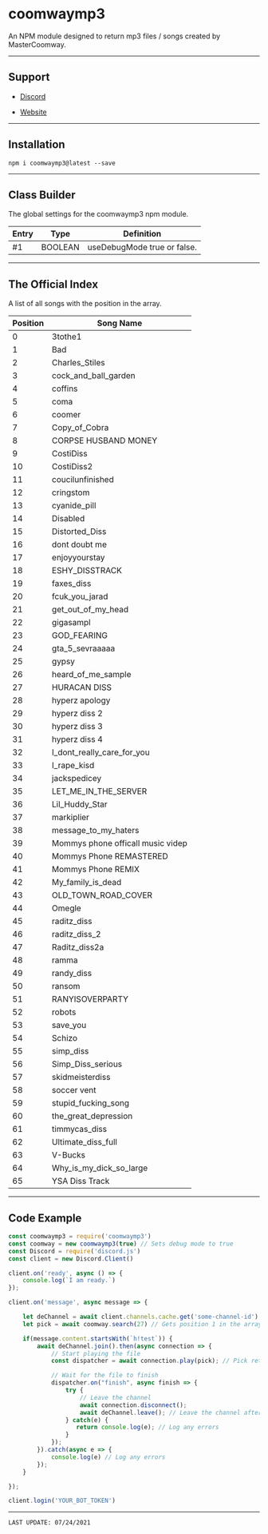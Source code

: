 # coomwaymp3
An NPM module designed to return mp3 files / songs created by MasterCoomway.

---

## Support

* [Discord](https://hyperz.dev/discord)

* [Website](https://support.hyperz.dev/)

---

## Installation

`npm i coomwaymp3@latest --save`

---

## Class Builder

The global settings for the coomwaymp3 npm module.

| Entry        | Type | Definition | 
|----------------|---------------|---------------|
| #1   | BOOLEAN  | useDebugMode true or false.

---

## The Official Index

A list of all songs with the position in the array.

| Position        | Song Name | 
|----------------|---------------|
| 0   | 3tothe1
| 1   | Bad
| 2   | Charles_Stiles
| 3   | cock_and_ball_garden
| 4   | coffins
| 5   | coma
| 6   | coomer
| 7   | Copy_of_Cobra
| 8   | CORPSE HUSBAND MONEY
| 9   | CostiDiss
| 10   | CostiDiss2
| 11   | coucilunfinished
| 12   | cringstom
| 13   | cyanide_pill
| 14   | Disabled
| 15   | Distorted_Diss
| 16   | dont doubt me
| 17   | enjoyyourstay
| 18   | ESHY_DISSTRACK
| 19   | faxes_diss
| 20   | fcuk_you_jarad
| 21   | get_out_of_my_head
| 22   | gigasampl
| 23   | GOD_FEARING
| 24   | gta_5_sevraaaaa
| 25   | gypsy
| 26   | heard_of_me_sample
| 27   | HURACAN DISS
| 28   | hyperz apology
| 29   | hyperz diss 2
| 30   | hyperz diss 3
| 31   | hyperz diss 4
| 32   | I_dont_really_care_for_you
| 33   | I_rape_kisd
| 34   | jackspedicey
| 35   | LET_ME_IN_THE_SERVER
| 36   | Lil_Huddy_Star
| 37   | markiplier
| 38   | message_to_my_haters
| 39   | Mommys phone officall music videp
| 40   | Mommys Phone REMASTERED
| 41   | Mommys Phone REMIX
| 42   | My_family_is_dead
| 43   | OLD_TOWN_ROAD_COVER
| 44   | Omegle
| 45   | raditz_diss
| 46   | raditz_diss_2
| 47   | Raditz_diss2a
| 48   | ramma
| 49   | randy_diss
| 50   | ransom
| 51   | RANYISOVERPARTY
| 52   | robots
| 53   | save_you
| 54   | Schizo
| 55   | simp_diss
| 56   | Simp_Diss_serious
| 57   | skidmeisterdiss
| 58   | soccer vent
| 59   | stupid_fucking_song
| 60   | the_great_depression
| 61   | timmycas_diss
| 62   | Ultimate_diss_full
| 63   | V-Bucks
| 64   | Why_is_my_dick_so_large
| 65   | YSA Diss Track

---

## Code Example

```js
const coomwaymp3 = require('coomwaymp3')
const coomway = new coomwaymp3(true) // Sets debug mode to true
const Discord = require('discord.js')
const client = new Discord.Client()

client.on('ready', async () => {
    console.log(`I am ready.`)
});

client.on('message', async message => {

    let deChannel = await client.channels.cache.get('some-channel-id') // Get a voice channel to join and play audio
    let pick = await coomway.search(27) // Gets position 1 in the array of songs (second listed in array)

    if(message.content.startsWith(`h!test`)) {
        await deChannel.join().then(async connection => {
            // Start playing the file
            const dispatcher = await connection.play(pick); // Pick returns a link to an audio file via cdn.hyperz.dev

            // Wait for the file to finish
            dispatcher.on("finish", async finish => {
                try {
                    // Leave the channel
                    await connection.disconnect();
                    await deChannel.leave(); // Leave the channel after the audio is done playing
                } catch(e) {
                   return console.log(e); // Log any errors
                }
            });
        }).catch(async e => {
            console.log(e) // Log any errors
        });
    }

});

client.login('YOUR_BOT_TOKEN')
```

---

`LAST UPDATE: 07/24/2021`
